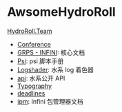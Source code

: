 # AwsomeHydroRoll

[HydroRoll.Team](https://www.hydroroll.team)
- [Conference](https://conference.hydroroll.team)
- [GRPS - INFINI](https://grps.hydroroll.team): 核心文档
- [Psi](https://psi.hydroroll.team): psi 脚本手册
- [Logshader](https://logshader.hydroroll.team): 水系 log 着色器
- [api](https://api.hydroroll.team): 水系公开 API
- [Typography](https://typo.hydroroll.team)
- [deadlines](https://deadlines.hydroroll.team)
- [ipm](https://ipm.hydroroll.team): Infini 包管理器文档
